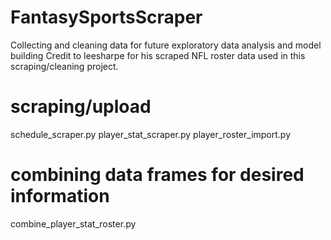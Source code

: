 # FantasySportsScraper
Collecting and cleaning data for future exploratory data analysis and model building
Credit to leesharpe for his scraped NFL roster data used in this scraping/cleaning project.

scraping/upload
=============================
schedule_scraper.py
player_stat_scraper.py
player_roster_import.py

combining data frames for desired information
=============================
combine_player_stat_roster.py



